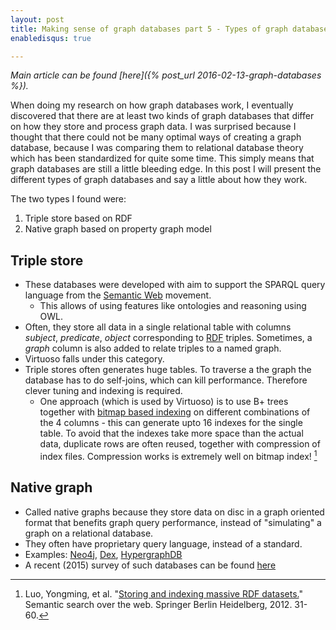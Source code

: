 ```yaml
---
layout: post
title: Making sense of graph databases part 5 - Types of graph databases
enabledisqus: true

---
```


_Main article can be found [here]({% post_url 2016-02-13-graph-databases %})._

When doing my research on how graph databases work, I eventually discovered that there are at least two kinds of graph databases that differ on how they store and process graph data. I was surprised because I thought that there could not be many optimal ways of creating a graph database, because I was comparing them to relational database theory which has been standardized for quite some time. This simply means that graph databases are still a little bleeding edge. In this post I will present the different types of graph databases and say a little about how they work.


The two types I found were:

1. Triple store based on RDF
2. Native graph based on property graph model

## Triple store
* These databases were developed with aim to support the SPARQL query language from the [Semantic Web](https://en.wikipedia.org/wiki/Semantic_Web) movement.
  * This allows of using features like ontologies and reasoning using OWL.
* Often, they store all data in a single relational table with columns _subject_, _predicate_, _object_ corresponding to [RDF](https://en.wikipedia.org/wiki/Resource_Description_Framework) triples. Sometimes, a _graph_ column is also added to relate triples to a named graph.
* Virtuoso falls under this category.
* Triple stores often generates huge tables. To traverse a the graph the database has to do self-joins, which can kill performance. Therefore clever tuning and indexing is required.
  * One approach (which is used by Virtuoso) is to use B+ trees together with [bitmap based indexing](https://en.wikipedia.org/wiki/Bitmap_index) on different combinations of the 4 columns - this can generate upto 16 indexes for the single table. To avoid that the indexes take more space than the actual data, duplicate rows are often reused, together with compression of index files. Compression works is extremely well on bitmap index! [^1]

## Native graph
* Called native graphs because they store data on disc in a graph oriented format that benefits graph query performance, instead of "simulating" a graph on a relational database.
* They often have proprietary query language, instead of a standard.
* Examples: [Neo4j](https://en.wikipedia.org/wiki/Neo4j), [Dex](https://en.wikipedia.org/wiki/DEX_(Graph_database)), [HypergraphDB](http://hypergraphdb.org/)
* A recent (2015) survey of such databases can be found [here](http://ieeexplore.ieee.org/xpl/articleDetails.jsp?tp=&arnumber=7148480&url=http%3A%2F%2Fieeexplore.ieee.org%2Fxpls%2Fabs_all.jsp%3Farnumber%3D7148480)



[^1]: Luo, Yongming, et al. "[Storing and indexing massive RDF datasets.](http://www.win.tue.nl/~yluo/seeqr/files/11survey.pdf)" Semantic search over the web. Springer Berlin Heidelberg, 2012. 31-60.
[^2]: Robinson, I., Webber, J. & Eifrem, E. (2013). [Graph databases](http://graphdatabases.com). Sebastopol, Calif. Sebastopol, CA: O'Reilly Media,O'Reilly Media, Inc. Can also use this blog [post](http://neo4j.com/blog/other-graph-database-technologies/)




